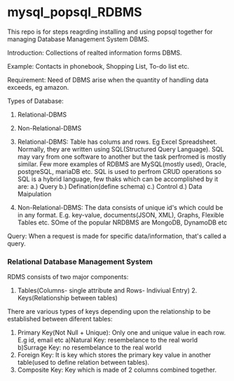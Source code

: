 # mysql_popsql_RDBMS

This repo is for steps reagrding installing and using popsql together for managing Database Management System DBMS.

Introduction:
Collections of realted information forms DBMS.


Example: Contacts in phonebook, Shopping List, To-do list etc.


Requirement:
Need of DBMS arise when the quantity of handling data exceeds, eg amazon.

Types of Database:
1. Relational-DBMS
2. Non-Relational-DBMS

1. Relational-DBMS: Table has colums and rows. Eg Excel Spreadsheet. Normally, they are written using SQL(Structured Query Language). SQL may vary from one software to another but the task perfromed is mostly similar. Few more examples of RDBMS are MySQL(mostly used), Oracle, postgreSQL, mariaDB etc. SQL is used to perfrom CRUD operations so SQL is a hybrid language, few thaks which can be accomplished by it are: a.) Query b.) Defination(define schema) c.) Control d.) Data Maipulation 

2. Non-Relational-DBMS: The data consists of unique id's which could be in any format. E.g. key-value, documents(JSON, XML), Graphs, Flexible Tables etc. SOme of the popular NRDBMS are MongoDB, DynamoDB etc

Query: When a request is made for specific data/information, that's called a query.

### Relational Database Management System

RDMS consists of two major components:
1. Tables(Columns- single attribute and Rows- Indiviual Entry)  2. Keys(Relationship between tables)

There are various types of keys depending upon the relationship to be established between diferent tables:
1. Primary Key(Not Null + Unique): Only one and unique value in each row. E.g id, email etc
  a)Natural Key: resembelance to the real world
  b)Surrage Key: no resembelance to the real world
2. Foreign Key: It is key which stores the primary key value in another table(used to define relation between tables).
3. Composite Key: Key which is made of 2 columns combined together.
